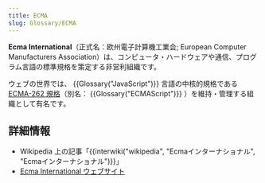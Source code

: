 ```yaml
---
title: ECMA
slug: Glossary/ECMA
---
```

**Ecma International**（正式名：欧州電子計算機工業会; European Computer Manufacturers Association）は、コンピュータ・ハードウェアや通信、プログラム言語の標準規格を策定する非営利組織です。

ウェブの世界では、 {{Glossary("JavaScript")}} 言語の中核的規格である [ECMA-262 規格](http://www.ecma-international.org/publications/standards/Ecma-262.htm)（別名： {{Glossary("ECMAScript")}} ）を維持・管理する組織として有名です。

## 詳細情報

- Wikipedia 上の記事「{{interwiki("wikipedia", "Ecmaインターナショナル", "Ecmaインターナショナル")}}」
- [Ecma International ウェブサイト](http://www.ecma-international.org/)
